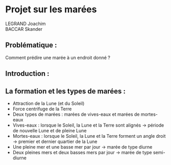 # Projet sur les marées
LEGRAND Joachim <br>
BACCAR Skander <br>
## Problématique : 
Comment prédire une marée à un endroit donné ? 
## Introduction :
## La formation et les types de marées :
- Attraction de la Lune (et du Soleil) 
- Force centrifuge de la Terre 
- Deux types de marées : marées de vives-eaux et marées de mortes-eaux 
- Vives-eaux : lorsque le Soleil, la Lune et la Terre sont alignés -> période de nouvelle Lune et de pleine Lune 
- Mortes-eaux : lorsque le Soleil, la Lune et la Terre forment un angle droit -> premier et dernier quartier de la Lune 
- Une pleine mer et une basse mer par jour -> marée de type diurne 
- Deux pleines mers et deux basses mers par jour -> marée de type semi-diurne 
